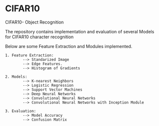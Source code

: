 # CIFAR10
CIFAR10- Object Recognition


The repository contains implementation and evaluation of several Models for CIFAR10 character recognition

Below are some Feature Extraction and Modules implemented.

    1. Feature Extraction: 
            --> Standarized Image
            --> Edge Features.
            --> Histogram of Gradients
    
    2. Models:
            --> K-nearest Neighbors
            --> Logistic Regression
            --> Support Vector Machines
            --> Deep Neural Networks
            --> Convolutional Neural Networks
            --> Convolutional Neural Networks with Inception Module
            
    3. Evaluation:
            --> Model Accuracy
            --> Confusion Matrix